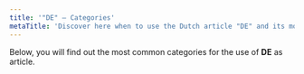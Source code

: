 ```yaml
---
title: '"DE" — Categories'
metaTitle: 'Discover here when to use the Dutch article "DE" and its most common used categories.'
---
```


Below, you will find out the most common categories for the use of **DE** as article.
